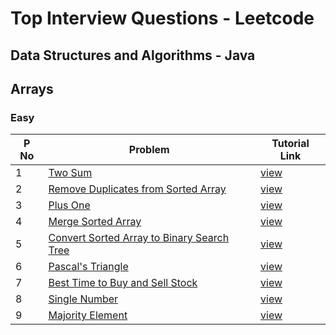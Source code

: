 # Top Interview Questions - Leetcode

## Data Structures and Algorithms - Java

## Arrays

### Easy

| P No | Problem                                                                                                                   | Tutorial Link                                                                                              |
| ---- | ------------------------------------------------------------------------------------------------------------------------- | ---------------------------------------------------------------------------------------------------------- |
| 1    | [ Two Sum ](https://leetcode.com/problems/two-sum/)                                                                       | [ view ](https://www.geeksforgeeks.org/given-an-array-a-and-a-number-x-check-for-pair-in-a-with-sum-as-x/) |
| 2    | [ Remove Duplicates from Sorted Array ](https://leetcode.com/problems/remove-duplicates-from-sorted-array/)               | [ view ](https://www.geeksforgeeks.org/remove-duplicates-sorted-array/)                                    |
| 3    | [ Plus One ](https://leetcode.com/problems/plus-one/)                                                                     | [ view ](https://www.geeksforgeeks.org/adding-one-to-number-represented-as-array-of-digits/)               |
| 4    | [ Merge Sorted Array ](https://leetcode.com/problems/merge-sorted-array/)                                                 | [ view ](https://www.geeksforgeeks.org/merge-two-sorted-arrays/)                                           |
| 5    | [ Convert Sorted Array to Binary Search Tree ](https://leetcode.com/problems/convert-sorted-array-to-binary-search-tree/) | [ view ](https://leetcode.com/problems/merge-sorted-array/)                                                |
| 6    | [ Pascal's Triangle ](https://leetcode.com/problems/pascals-triangle/)                                                    | [ view ](https://www.geeksforgeeks.org/pascal-triangle/)                                                   |
| 7    | [ Best Time to Buy and Sell Stock ](https://leetcode.com/problems/best-time-to-buy-and-sell-stock/)                       | [ view ](https://www.geeksforgeeks.org/best-time-to-buy-and-sell-stock/)                                   |
| 8    | [ Single Number ](https://leetcode.com/problems/single-number/)                                                           | [ view ](https://www.geeksforgeeks.org/find-the-element-that-appears-once/)                                |
| 9    | [ Majority Element ](https://leetcode.com/problems/majority-element/)                                                     | [ view ](https://www.geeksforgeeks.org/majority-element/)                                                  |
